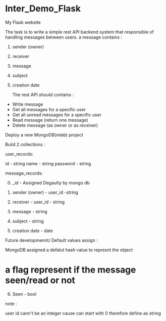 # Inter_Demo_Flask

My Flask website

The task is to write a simple rest API backend system that responsible of
handling messages between users.
a message contains :

1. sender (owner)
2. receiver
3. message
4. subject
5. creation date

   The rest API should contains :

- Write message
- Get all messages for a specific user
- Get all unread messages for a specific user
- Read message (return one message)
- Delete message (as owner or as receiver)

Deploy a new MongoDB(mlab) project

Build 2 collections :

user_records:

id - string
name - string
password - string

message_records:

0. \_id - Assigned Degaulty by mongo db

1. sender (owner) - user_id -string
2. receiver - user_id - string
3. message - string
4. subject - string
5. creation date - date

Future developmennt/ Default values assign :

MongoDB assigned a defalut hash value to represnt the object

# a flag represent if the message seen/read or not

6. Seen - bool

note :

user id cann't be an integer cause can start with 0
therefore define as string
